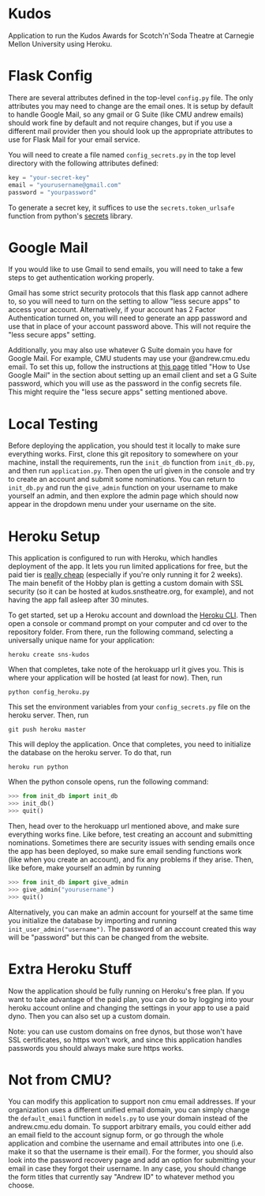 # Kudos

Application to run the Kudos Awards for Scotch'n'Soda Theatre at Carnegie Mellon University using Heroku.

# Flask Config

There are several attributes defined in the top-level `config.py` file. The only attributes you may need to change are the email ones. It is setup by default to handle Google Mail, so any gmail or G Suite (like CMU andrew emails) should work fine by default and not require changes, but if you use a different mail provider then you should look up the appropriate attributes to use for Flask Mail for your email service.

You will need to create a file named `config_secrets.py` in the top level directory with the following attributes defined:

```python
key = "your-secret-key"
email = "yourusername@gmail.com"
password = "yourpassword"
```

To generate a secret key, it suffices to use the `secrets.token_urlsafe` function from python's [secrets](https://docs.python.org/3/library/secrets.html#secrets.token_urlsafe "secrets") library.

# Google Mail

If you would like to use Gmail to send emails, you will need to take a few steps to get authentication working properly.

Gmail has some strict security protocols that this flask app cannot adhere to, so you will need to turn on the setting to allow "less secure apps" to access your account. Alternatively, if your account has 2 Factor Authentication turned on, you will need to generate an app password and use that in place of your account password above. This will not require the "less secure apps" setting.

Additionally, you may also use whatever G Suite domain you have for Google Mail. For example, CMU students may use your @andrew.cmu.edu email. To set this up, follow the instructions at [this page](https://www.cmu.edu/computing/services/comm-collab/email-calendar/google/how-to/index.html "this page") titled "How to Use Google Mail" in the section about setting up an email client and set a G Suite password, which you will use as the password in the config secrets file. This might require the "less secure apps" setting mentioned above.

# Local Testing

Before deploying the application, you should test it locally to make sure everything works. First, clone this git repository to somewhere on your machine, install the requirements, run the `init_db` function from `init_db.py`, and then run `application.py`. Then open the url given in the console and try to create an account and submit some nominations. You can return to `init_db.py` and run the `give_admin` function on your username to make yourself an admin, and then explore the admin page which should now appear in the dropdown menu under your username on the site.

# Heroku Setup

This application is configured to run with Heroku, which handles deployment of the app. It lets you run limited applications for free, but the paid tier is [really cheap](https://www.heroku.com/pricing "really cheap") (especially if you're only running it for 2 weeks). The main benefit of the Hobby plan is getting a custom domain with SSL security (so it can be hosted at kudos.snstheatre.org, for example), and not having the app fall asleep after 30 minutes.

To get started, set up a Heroku account and download the [Heroku CLI](https://devcenter.heroku.com/articles/heroku-cli "Heroku CLI"). Then open a console or command prompt on your computer and cd over to the repository folder. From there, run the following command, selecting a universally unique name for your application:

```
heroku create sns-kudos
```

When that completes, take note of the herokuapp url it gives you. This is where your application will be hosted (at least for now). Then, run

```
python config_heroku.py
```

This set the environment variables from your `config_secrets.py` file on the heroku server. Then, run

```
git push heroku master
```

This will deploy the application. Once that completes, you need to initialize the database on the heroku server. To do that, run

```
heroku run python
```

When the python console opens, run the following command:

```python
>>> from init_db import init_db
>>> init_db()
>>> quit()
```

Then, head over to the herokuapp url mentioned above, and make sure everything works fine. Like before, test creating an account and submitting nominations. Sometimes there are security issues with sending emails once the app has been deployed, so make sure email sending functions work (like when you create an account), and fix any problems if they arise. Then, like before, make yourself an admin by running

```python
>>> from init_db import give_admin
>>> give_admin("yourusername")
>>> quit()
```

Alternatively, you can make an admin account for yourself at the same time you initialize the database by importing and running `init_user_admin("username")`. The password of an account created this way will be "password" but this can be changed from the website.

# Extra Heroku Stuff

Now the application should be fully running on Heroku's free plan. If you want to take advantage of the paid plan, you can do so by logging into your heroku account online and changing the settings in your app to use a paid dyno. Then you can also set up a custom domain.

Note: you can use custom domains on free dynos, but those won't have SSL certificates, so https won't work, and since this application handles passwords you should always make sure https works.

# Not from CMU?

You can modify this application to support non cmu email addresses. If your organization uses a different unified email domain, you can simply change the `default_email` function in `models.py` to use your domain instead of the andrew.cmu.edu domain. To support arbitrary emails, you could either add an email field to the account signup form, or go through the whole application and combine the username and email attributes into one (i.e. make it so that the username is their email). For the former, you should also look into the password recovery page and add an option for submitting your email in case they forgot their username. In any case, you should change the form titles that currently say "Andrew ID" to whatever method you choose.
